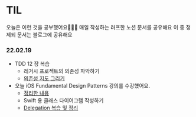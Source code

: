 # TIL
오늘은 이런 것을 공부했어요🧑🏻‍🎓
매일 작성하는 러프한 노션 문서를 공유해요
이 중 정제되 문서는 블로그에 공유해요

### 22.02.19
* TDD 12 장 복습
  * 레거시 프로젝트의 의존성 파악하기
  * [의존성 지도 그리기](https://marsh-flavor-e1c.notion.site/7bfc4cbab70744bc93cc5724636696c5)
* 오늘 iOS Fundamental Design Patterns 강의를 수강헀어요.
  * [정리한 내용](https://marsh-flavor-e1c.notion.site/Fundamental-iOS-Design-Patterns-66b399e06ca94c2f8b91a011ecc57da0)
  * Swift 용 클래스 다이어그램 작성하기
  * [Delegation 복습 및 정리](https://marsh-flavor-e1c.notion.site/Delegation-d1abc25e5e764235bac971d741f7e5bf)
